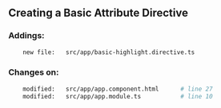 ## Creating a Basic Attribute Directive ##


### Addings: ###

```sh
    new file:   src/app/basic-highlight.directive.ts
```


### Changes on: ###
```sh
    modified:   src/app/app.component.html      # line 27
    modified:   src/app/app.module.ts           # line 10
```


